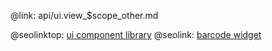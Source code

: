 @link: api/ui.view_$scope_other.md

@seolinktop: [ui component library](https://webix.com)
@seolink: [barcode widget](https://webix.com/widget/barcode/)